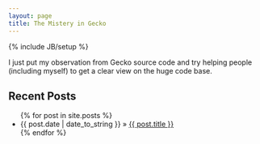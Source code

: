 ```yaml
---
layout: page
title: The Mistery in Gecko
---
```

{% include JB/setup %}

I just put my observation from Gecko source code and try helping people (including myself) to get a clear view on the huge code base.

## Recent Posts

<ul class="posts">
  {% for post in site.posts %}
    <li><span>{{ post.date | date_to_string }}</span> &raquo; <a href="{{ BASE_PATH }}{{ post.url }}">{{ post.title }}</a></li>
  {% endfor %}
</ul>

